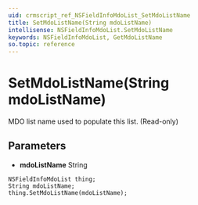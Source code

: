 ```yaml
---
uid: crmscript_ref_NSFieldInfoMdoList_SetMdoListName
title: SetMdoListName(String mdoListName)
intellisense: NSFieldInfoMdoList.SetMdoListName
keywords: NSFieldInfoMdoList, GetMdoListName
so.topic: reference
---
```


# SetMdoListName(String mdoListName)

MDO list name used to populate this list. (Read-only)

## Parameters

* **mdoListName** String

```crmscript
NSFieldInfoMdoList thing;
String mdoListName;
thing.SetMdoListName(mdoListName);
```

